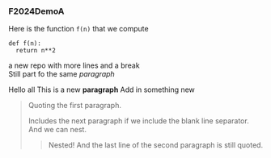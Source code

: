 ### F2024DemoA
Here is the function `f(n)` that we compute
~~~
def f(n):
  return n**2
~~~
a new repo
with more lines
and a break <br>
Still part fo the same _paragraph_

Hello all
This is a new **paragraph**
Add in something new

> Quoting the first paragraph.
>
>Includes the next paragraph if we include
the blank line separator.
And we can nest.
>> Nested!
And the last line of the second paragraph
is still quoted.
